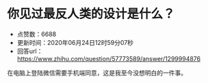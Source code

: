 # 你见过最反人类的设计是什么？
- 点赞数：6688
- 更新时间：2020年06月24日12时59分07秒
- 回答url：https://www.zhihu.com/question/57773589/answer/1299994876
<body>
 <p data-pid="gDgVUuvG">在电脑上登陆微信需要手机端同意，这是我至今没想明白的一件事。</p>
</body>